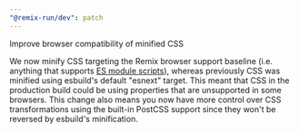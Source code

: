 ```yaml
---
"@remix-run/dev": patch
---
```


Improve browser compatibility of minified CSS

We now minify CSS targeting the Remix browser support baseline (i.e. anything that supports [ES module scripts](https://caniuse.com/es6-module)), whereas previously CSS was minified using esbuild's default "esnext" target. This meant that CSS in the production build could be using properties that are unsupported in some browsers. This change also means you now have more control over CSS transformations using the built-in PostCSS support since they won't be reversed by esbuild's minification.
